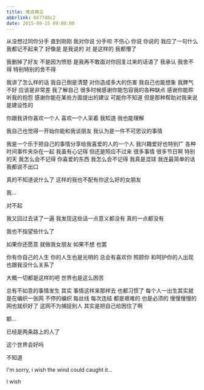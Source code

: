```yaml
---
title: 难说再见
abbrlink: 6677d8c2
date: 2015-09-15 09:00:00
---
```


从没想过同你分手 直到刚刚 我对你说 分手呗 不伤心 你说 你说的 我应了一句什么我都记不起来了 好像是 是我说的 对 是这样的 我都懵了

我删掉了好友 不是因为愤怒 是我再不敢面对你回复过来的话语了 我承认 我舍不得 特别特别的舍不得

我讲了怎么样的话 我自己倒是清楚 对你造成多大的伤害 我自己也能想象 我脾气不好 应该是非常差 我了解自己 很多时候感谢你能包容我的各种缺点 感谢你能聆听我的抱怨 感谢你能在某些方面提出的建议 可能你不知道 但是那种帮助对我来说是建设性的

你跟我讲你喜欢一个人 喜欢一个人呆着 我知道 我也能理解

我自己也觉得一开始你能和我谈朋友 我认为是一件不可思议的事情

我是一个乐于把自己的事情分享给我喜爱的人的一个人 我兴趣爱好也特别广 各种时间事件夹杂在一起 我虽有心记得 但还是照应不过来 很多事情 很多节日啊 特别的天 我怎么会不记得 你喜爱的东西 我怎么会不记得 我真是混球 我连最简单的话 我都说不出口

真的不知道说什么了 这样的我也不配有你这么好的女朋友

我...

对不起

我又回过去读了一遍 我发现这些话一点意义都没有 真的一点都没有

我也不指望些什么了

如果你还愿意 就做我女朋友 如果不想 也罢

你有你自己的人生 你的人生也是光明的 总会有喜欢你 照顾你 和呵护你的人出现 也跟我没什么关系了

大概一切都是这样的吧 世界也是这么困苦

总有不如意的事情发生 其实 事情这样来那样去 也都习惯了 每个人一出生其实就是在编织一张网 不停的编织 每丝线 每次连结 都是艰难的 也是必须的 慢慢慢慢的 网也就织好了 这网不为捕捉别人 其实是把自己给困住了啊

额...

已经是两条路上的人了

这个世界会好吗

不知道

I'm sorry, i wish the wind could caught it...

I wish

